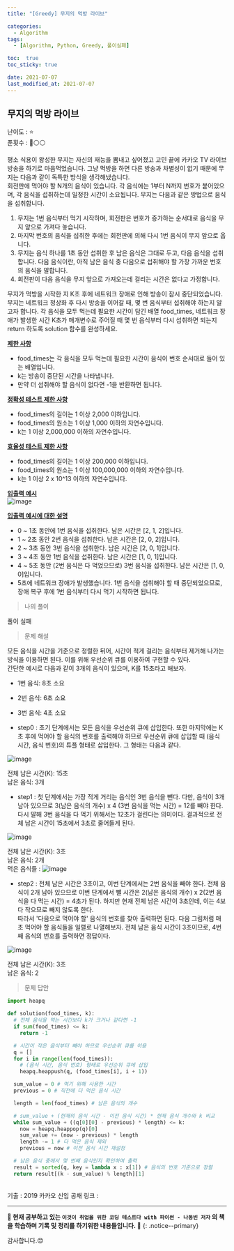 ```yaml
---
title: "[Greedy] 무지의 먹방 라이브"

categories:
  - Algorithm
tags:
  - [Algorithm, Python, Greedy, 풀이실패]

toc:  true
toc_sticky: true

date: 2021-07-07
last_modified_at: 2021-07-07
---
```


## 무지의 먹방 라이브  

난이도 : ⭐  
푼횟수 : 🔴⚪⚪  

평소 식용이 왕성한 무지는 자신의 재능을 뽐내고 싶어졌고 고민 끝에 카카오 TV 라이브 방송을 하기로 마음먹었습니다. 그냥 먹방을 하면 다른 방송과 차별성이 없기 때문에 무지는 다음과 같이 독특한 방식을 생각해냈습니다.  
회전판에 먹어야 할 N개의 음식이 있습니다. 각 음식에는 1부터 N까지 번호가 붙어있으며, 각 음식을 섭취하는데 일정한 시간이 소요됩니다. 무지는 다음과 같은 방법으로 음식을 섭취합니다.  

1. 무지는 1번 음식부터 먹기 시작하며, 회전판은 번호가 증가하는 순서대로 음식을 무지 앞으로 가져다 놓습니다.  
2. 마지막 번호의 음식을 섭취한 후에는 회전판에 의해 다시 1번 음식이 무지 앞으로 옵니다.  
3. 무지는 음식 하나를 1초 동안 섭취한 후 남은 음식은 그대로 두고, 다음 음식을 섭취합니다. 다음 음식이란, 아직 남은 음식 중 다음으로 섭취해야 할 가장 가까운 번호의 음식을 말합니다.  
4. 회전판이 다음 음식을 무지 앞으로 가져오는데 걸리는 시간은 없다고 가정합니다.  

무지가 먹방을 시작한 지 K초 후에 네트워크 장애로 인해 방송이 잠시 중단되었습니다. 무지는 네트워크 정상화 후 다시 방송을 이어갈 때, 몇 번 음식부터 섭취해야 하는지 알고자 합니다. 각 음식을 모두 먹는데 필요한 시간이 담긴 배열 food_times, 네트워크 장애가 발생한 시간 K초가 매개변수로 주어질 때 몇 번 음식부터 다시 섭취하면 되는지 return 하도록 solution 함수를 완성하세요.  

**<u>제한 사항</u>**  
- food_times는 각 음식을 모두 먹는데 필요한 시간이 음식이 번호 순서대로 들어 있는 배열입니다.  
- k는 방송이 중단된 시간을 나타냅니다.  
- 만약 더 섭취해야 할 음식이 없다면 -1을 반환하면 됩니다.  

**<u>정확성 테스트 제한 사항</u>**  
- food_times의 길이는 1 이상 2,000 이하입니다.  
- food_times의 원소는 1 이상 1,000 이하의 자연수입니다.  
- k는 1 이상 2,000,000 이하의 자연수입니다.  

**<u>효율성 테스트 제한 사항</u>**  
- food_times의 길이는 1 이상 200,000 이하입니다.  
- food_times의 원소는 1 이상 100,000,000 이하의 자연수입니다.  
- k는 1 이상 2 x 10^13 이하의 자연수입니다.

**<u>입출력 예시</u>**  
![image](https://user-images.githubusercontent.com/37467408/124706221-e1d29d00-df31-11eb-9e02-8ab81da020b5.PNG)    

**<u>입출력 예시에 대한 설명</u>**  
- 0 ~ 1초 동안에 1번 음식을 섭취한다. 남은 시간은 [2, 1, 2]입니다.  
- 1 ~ 2초 동안 2번 음식을 섭취한다. 남은 시간은 [2, 0, 2]입니다.  
- 2 ~ 3초 동안 3번 음식을 섭취한다. 남은 시간은 [2, 0, 1]입니다.  
- 3 ~ 4초 동안 1번 음식을 섭취한다. 남은 시간은 [1, 0, 1]입니다.  
- 4 ~ 5초 동안 (2번 음식은 다 먹었으므로) 3번 음식을 섭취한다. 남은 시간은 [1, 0, 0]입니다.  
- 5초에 네트워크 장애가 발생했습니다. 1번 음식을 섭취해야 할 때 중단되었으므로, 장애 복구 후에 1번 음식부터 다시 먹기 시작하면 됩니다.  

> 나의 풀이  

풀이 실패  

> 문제 해설  

모든 음식을 시간을 기준으로 정렬한 뒤어, 시간이 적게 걸리는 음식부터 제거해 나가는 방식을 이용하면 된다. 이를 위해 우선순위 큐를 이용하여 구현할 수 있다.  
간단한 예시로 다음과 같이 3개의 음식이 있으며, K를 15초라고 해보자.  
- 1번 음식: 8초 소요  
- 2번 음식: 6초 소요  
- 3번 음식: 4초 소요  

- step0 : 초기 단계에서는 모든 음식을 우선순위 큐에 삽입한다. 또한 마지막에는 K초 후에 먹어야 할 음식의 번호를 출력해야 하므로 우선순위 큐에 삽입할 때 (음식 시간, 음식 번호)의 튜플 형태로 삽입한다. 그 형태는 다음과 같다.  

![image](https://user-images.githubusercontent.com/37467408/124714372-a4bfd800-df3c-11eb-90f4-3dd4c1f979d4.PNG)  

전체 남은 시간(K): 15초  
남은 음식: 3개  

- step1 : 첫 단계에서는 가장 적게 거리는 음식인 3번 음식을 뺀다. 다만, 음식이 3개 남아 있으므로 3(남은 음식의 개수) x 4 (3번 음식을 먹는 시간) = 12를 빼야 한다. 다시 말해 3번 음식을 다 먹기 위해서는 12초가 걸린다는 의미이다. 결과적으로 전체 남은 시간이 15초에서 3초로 줄어들게 된다.  

![image](https://user-images.githubusercontent.com/37467408/124714602-eb153700-df3c-11eb-9359-f876578c4d60.PNG)  

전체 남은 시간(K): 3초  
남은 음식: 2개  
먹은 음식들 : ![image](https://user-images.githubusercontent.com/37467408/124714674-02542480-df3d-11eb-828f-f0e9bc101791.PNG)  

- step2 : 전체 남은 시간은 3초이고, 이번 단계에서는 2번 음식을 빼야 한다. 전체 음식이 2개 남아 있으므로 이번 단계에서 뺄 시간은 2(남은 음식의 개수) x 2(2번 음식을 다 먹는 시간) = 4초가 된다. 하지만 현재 전체 남은 시간이 3초인데, 이는 4보다 작으므로 빼지 않도록 한다.  
따라서 '다음으로 먹어야 할' 음식의 번호를 찾아 출력하면 된다. 다음 그림처럼 매초 먹어야 할 음식들을 일렬로 나열해보자. 전체 남은 음식 시간이 3초이므로, 4번째 음식의 번호를 출력하면 정답이다.  

![image](https://user-images.githubusercontent.com/37467408/124714862-43e4cf80-df3d-11eb-9428-c5857a25f160.PNG)  

전체 남은 시간(K): 3초  
남은 음식: 2  

> 문제 답안  

```python
import heapq

def solution(food_times, k):
  # 전체 음식을 먹는 시간보다 k가 크거나 같다면 -1
  if sum(food_times) <= k:
    return -1

  # 시간이 작은 음식부터 빼야 하므로 우선순위 큐를 이용
  q = []
  for i in range(len(food_times)):
    # (음식 시간, 음식 번호) 형태로 우선순위 큐에 삽입
    heapq.heappush(q, (food_times[i], i + 1))

  sum_value = 0 # 먹기 위해 사용한 시간
  previous = 0 # 직전에 다 먹은 음식 시간

  length = len(food_times) # 남은 음식의 개수

  # sum_value + (현재의 음식 시간 - 이전 음식 시간) * 현재 음식 개수와 k 비교
  while sum_value + ((q[0][0] - previous) * length) <= k:
    now = heapq.heappop(q)[0]
    sum_value += (now - previous) * length
    length -= 1 # 다 먹은 음식 제외
    previous = now # 이전 음식 시간 재설정

  # 남은 음식 중에서 몇 번째 음식인지 확인하여 출력
  result = sorted(q, key = lambda x : x[1]) # 음식의 번호 기준으로 정렬
  return result[(k - sum_value) % length][1]
```

<br>
기출 : 2019 카카오 신입 공채  
링크 : <https://programmers.co.kr/learn/courses/30/lessons/42891>

---
**🐢 현재 공부하고 있는 `이것이 취업을 위한 코딩 테스트다 with 파이썬 - 나동빈 저자` 의 책을 학습하며 기록 및 정리를 하기위한 내용들입니다. 🐢**
{: .notice--primary}

감사합니다.😊
